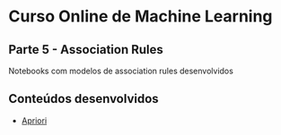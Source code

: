 # Curso Online de Machine Learning

## Parte 5 - Association Rules

Notebooks com modelos de association rules desenvolvidos

## Conteúdos desenvolvidos

 - [Apriori](section1-apriori/apriori.ipynb)